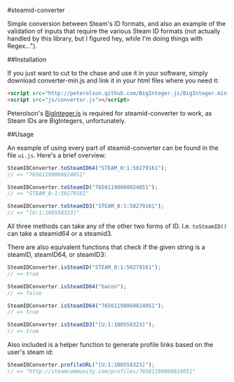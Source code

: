 #steamid-converter

Simple conversion between Steam's ID formats, and also an example of the validation
of inputs that require the various Steam ID formats (not actually handled by this library, but I figured
hey, while I'm doing things with Regex...").

##Installation

If you just want to cut to the chase and use it in your software, simply
download converter-min.js and link it in your html files where you need it:

```html
<script src="http://peterolson.github.com/BigInteger.js/BigInteger.min.js"></script>
<script src="js/converter.js"></script>
```

Peterolson's [BigInteger.js](http://peterolson.github.com/BigInteger.js) is required for steamid-converter
to work, as Steam IDs are BigIntegers, unfortunately.

##Usage

An example of using every part of steamid-converter can be found in the file `ui.js`. Here's a brief overview:

```javascript
SteamIDConverter.toSteamID64("STEAM_0:1:50279161");
// => "76561198060824051"

SteamIDConverter.toSteamID("76561198060824051");
// => "STEAM_0:1:50279161"

SteamIDConverter.toSteamID3("STEAM_0:1:50279161");
// => "[U:1:100558323]"
```

All three methods can take any of the other two forms of ID. I.e. `toSteamID()` can take a steamid64 or a steamid3.

There are also equivalent functions that check if the given string is a steamID, steamID64, or steamID3:

```javascript
SteamIDConverter.isSteamID("STEAM_0:1:50279161");
// => true

SteamIDConverter.isSteamID64("bacon");
// => false

SteamIDConverter.isSteamID64("76561198060824051");
// => true

SteamIDConverter.isSteamID3("[U:1:100558323]");
// => true
```

Also included is a helper function to generate profile links based on the user's steam id:

```javascript
SteamIDConverter.profileURL("[U:1:100558323]");
// => "http://steamcommunity.com/profiles/76561198060824051"
```

